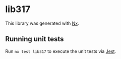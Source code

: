 # lib317

This library was generated with [Nx](https://nx.dev).


## Running unit tests

Run `nx test lib317` to execute the unit tests via [Jest](https://jestjs.io).


